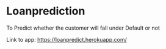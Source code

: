 # Loanprediction
To Predict whether the customer will fall under Default or not


Link to app:
https://loanpredict.herokuapp.com/
